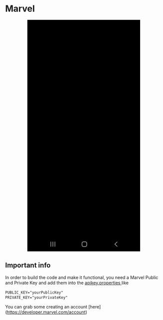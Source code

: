 # Marvel

<p align="center">
  <img src="https://github.com/BugiaDev/Marvel/blob/main/app/resources/demo_video.gif">
</p>

## Important info

In order to build the code and make it functional, you need a Marvel Public and Private Key and add them into the [apikey.properties ](https://github.com/BugiaDev/Marvel/blob/main/apikeys.properties) like

    PUBLIC_KEY="yourPublicKey"
    PRIVATE_KEY="yourPrivateKey"

You can grab some creating an account [here] (https://developer.marvel.com/account)
